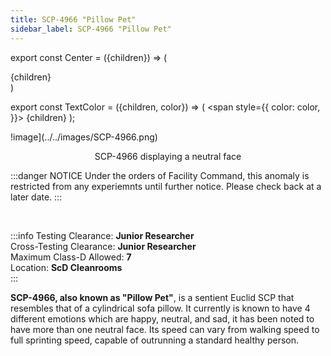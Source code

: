 ```yaml
---
title: SCP-4966 "Pillow Pet"
sidebar_label: SCP-4966 "Pillow Pet"
---
```


export const Center = ({children}) => (
   <div
      style={{
         "textAlign": "center"
      }}>
      {children}
   </div>
)

export const TextColor = ({children, color}) => (
<span
style={{
      color: color,
    }}>
{children}
</span>
);

<div style={{textAlign: 'center'}}>

!image](../../images/SCP-4966.png)

</div>
<Center>SCP-4966 displaying a neutral face</Center>

:::danger NOTICE
Under the orders of Facility Command, this anomaly is restricted from any experiemnts until further notice. Please check back at a later date.
:::

<br />

:::info
Testing Clearance: <TextColor color="#735cff">**Junior Researcher**</TextColor> <br />
Cross-Testing Clearance: <TextColor color="#735cff">**Junior Researcher**</TextColor> <br />
Maximum Class-D Allowed: <TextColor color="#FF6A00">**7**</TextColor> <br />
Location: <TextColor color="#3161c1">**ScD Cleanrooms**</TextColor> <br />
:::


**SCP-4966, also known as "Pillow Pet"**, is a sentient Euclid SCP that resembles that of a cylindrical sofa pillow. It currently is known to have 4 different emotions which are happy, neutral, and sad, it has been noted to have more than one neutral face. Its speed can vary from walking speed to full sprinting speed, capable of outrunning a standard healthy person.
